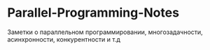 # Parallel-Programming-Notes
Заметки о параллельном программировании, многозадачности, асинхронности, конкурентности и т.д
